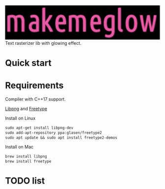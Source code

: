 ![makemeglow logo](data/logo200px.png "makemeglow")
Text rasterizer lib with glowing effect.

# Quick start


# Requirements
Compiler with C++17 support.

[Libpng](http://www.libpng.org/pub/png/libpng.html) and [Freetype](https://www.freetype.org/)

Install on Linux
```
sudo apt-get install libpng-dev
sudo add-apt-repository ppa:glasen/freetype2
sudo apt update && sudo apt install freetype2-demos
```

Install on Mac
```
brew install libpng
brew install freetype
```


# TODO list

